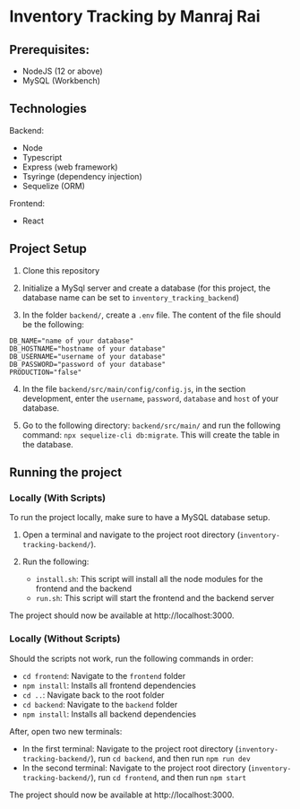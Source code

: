 # Inventory Tracking by Manraj Rai

## Prerequisites:
- NodeJS (12 or above)
- MySQL (Workbench)

## Technologies
Backend:
- Node
- Typescript
- Express (web framework)
- Tsyringe (dependency injection)
- Sequelize (ORM)

Frontend:
 - React

## Project Setup
1. Clone this repository

2. Initialize a MySql server and create a database (for this project, the database name can be set to `inventory_tracking_backend`)

3. In the folder `backend/`, create a `.env` file. The content of the file should be the following:

```
DB_NAME="name of your database"
DB_HOSTNAME="hostname of your database"
DB_USERNAME="username of your database"
DB_PASSWORD="password of your database"
PRODUCTION="false"
```

4. In the file `backend/src/main/config/config.js`, in the section development, enter the `username`, `password`, `database` and `host` of your database.

5. Go to the following directory: `backend/src/main/` and run the following command: `npx sequelize-cli db:migrate`. This will create the table in the database.

## Running the project
### Locally (With Scripts)
To run the project locally, make sure to have a MySQL database setup.

1. Open a terminal and navigate to the project root directory (`inventory-tracking-backend/`).

2. Run the following:
    - `install.sh`: This script will install all the node modules for the frontend and the backend
    - `run.sh`: This script will start the frontend and the backend server
    
The project should now be available at http://localhost:3000.

### Locally (Without Scripts)
Should the scripts not work, run the following commands in order:
- `cd frontend`: Navigate to the `frontend` folder
- `npm install`: Installs all frontend dependencies
- `cd ..`: Navigate back to the root folder
- `cd backend`: Navigate to the `backend` folder
- `npm install`: Installs all backend dependencies

After, open two new terminals:
- In the first terminal: Navigate to the project root directory (`inventory-tracking-backend/`), run `cd backend`, and then run `npm run dev`
- In the second terminal: Navigate to the project root directory (`inventory-tracking-backend/`), run `cd frontend`, and then run `npm start`

The project should now be available at http://localhost:3000.